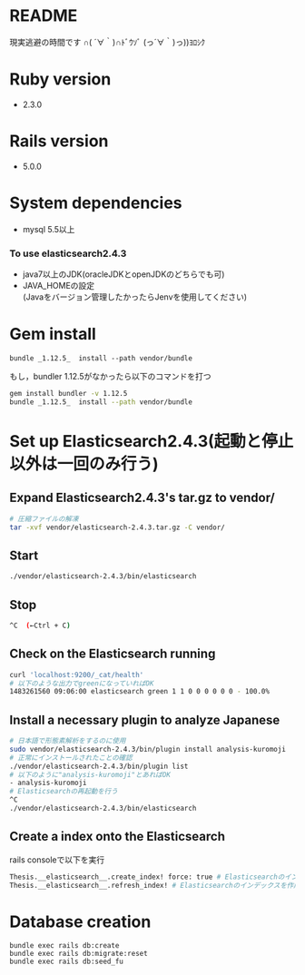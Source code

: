 # README

現実逃避の時間です  ∩( ´∀｀)∩ﾄﾞｳｿﾞ (っ´∀｀)っ))ﾖﾛｼｸ


# Ruby version

* 2.3.0


# Rails version

* 5.0.0


# System dependencies

* mysql 5.5以上  
### To use elasticsearch2.4.3
* java7以上のJDK(oracleJDKとopenJDKのどちらでも可)
* JAVA_HOMEの設定  
(Javaをバージョン管理したかったらJenvを使用してください)

# Gem install 

```
bundle _1.12.5_  install --path vendor/bundle
```
もし，bundler 1.12.5がなかったら以下のコマンドを打つ
```bash
gem install bundler -v 1.12.5
bundle _1.12.5_  install --path vendor/bundle
```

# Set up Elasticsearch2.4.3(起動と停止以外は一回のみ行う)
## Expand Elasticsearch2.4.3's tar.gz to vendor/
```bash
# 圧縮ファイルの解凍
tar -xvf vendor/elasticsearch-2.4.3.tar.gz -C vendor/
```

## Start
```bash
./vendor/elasticsearch-2.4.3/bin/elasticsearch
```

## Stop
```bash
^C  (←Ctrl + C)
```

## Check on the Elasticsearch running
```bash
curl 'localhost:9200/_cat/health'
# 以下のような出力でgreenになっていればOK
1483261560 09:06:00 elasticsearch green 1 1 0 0 0 0 0 0 - 100.0%
```

## Install a necessary plugin to analyze Japanese
```bash
# 日本語で形態素解析をするのに使用
sudo vendor/elasticsearch-2.4.3/bin/plugin install analysis-kuromoji
# 正常にインストールされたことの確認
./vendor/elasticsearch-2.4.3/bin/plugin list
# 以下のように"analysis-kuromoji"とあればOK
- analysis-kuromoji
# Elasticsearchの再起動を行う
^C
./vendor/elasticsearch-2.4.3/bin/elasticsearch
```

## Create a index onto the Elasticsearch
rails consoleで以下を実行
```bash
Thesis.__elasticsearch__.create_index! force: true # Elasticsearchのインデックスを削除
Thesis.__elasticsearch__.refresh_index! # Elasticsearchのインデックスを作成
```

# Database creation

```
bundle exec rails db:create
bundle exec rails db:migrate:reset
bundle exec rails db:seed_fu
```

